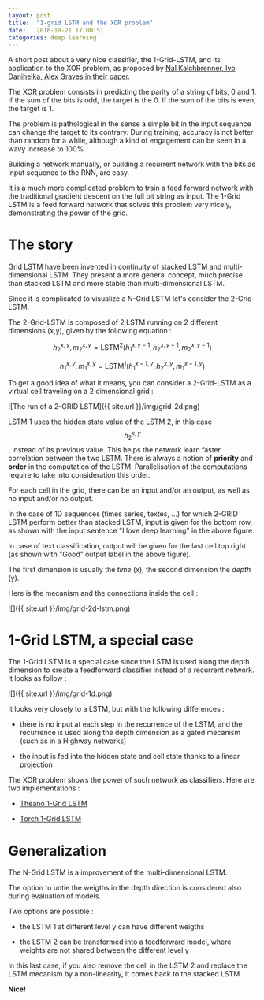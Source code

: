 ```yaml
---
layout: post
title:  "1-grid LSTM and the XOR problem"
date:   2016-10-21 17:00:51
categories: deep learning
---
```


A short post about a very nice classifier, the 1-Grid-LSTM, and its application to the XOR problem, as proposed by [Nal Kalchbrenner, Ivo Danihelka, Alex Graves in their paper](https://arxiv.org/abs/1507.01526).

The XOR problem consists in predicting the parity of a string of bits, 0 and 1. If the sum of the bits is odd, the target is the 0. If the sum of the bits is even, the target is 1.

The problem is pathological in the sense a simple bit in the input sequence can change the target to its contrary. During training, accuracy is not better than random for a while, although a kind of engagement can be seen in a wavy increase to 100%.

Building a network manually, or building a recurrent network with the bits as input sequence to the RNN, are easy.

It is a much more complicated problem to train a feed forward network with the traditional gradient descent on the full bit string as input. The 1-Grid LSTM is a feed forward network that solves this problem very nicely, demonstrating the power of the grid.

# The story

Grid LSTM have been invented in continuity of stacked LSTM and multi-dimensional LSTM. They present a more general concept, much precise than stacked LSTM and more stable than multi-dimensional LSTM.

Since it is complicated to visualize a N-Grid LSTM let's consider the 2-Grid-LSTM.

The 2-Grid-LSTM is composed of 2 LSTM running on 2 different dimensions (x,y), given by the following equation :

$$ h_2^{x,y}, m_2^{x,y} = \text{LSTM}^2 (h_1^{x,y-1}, h_2^{x,y-1}, m_2^{x,y-1}) $$

$$ h_1^{x,y}, m_1^{x,y} = \text{LSTM}^1 (h_1^{x-1,y}, h_2^{x,y}, m_1^{x-1,y}) $$

To get a good idea of what it means, you can consider a 2-Grid-LSTM as a virtual cell traveling on a 2 dimensional grid :

![The run of a 2-GRID LSTM]({{ site.url }}/img/grid-2d.png)

LSTM 1 uses the hidden state value of the LSTM 2, in this case $$ h_2^{x,y} $$, instead of its previous value. This helps the network learn faster correlation between the two LSTM. There is always a notion of **priority** and **order** in the computation of the LSTM. Parallelisation of the computations require to take into consideration this order.

For each cell in the grid, there can be an input and/or an output, as well as no input and/or no output.

In the case of 1D sequences (times series, textes, ...) for which 2-GRID LSTM perform better than stacked LSTM, input is given for the bottom row, as shown with the input sentence "I love deep learning" in the above figure.

In case of text classification, output will be given for the last cell top right (as shown with "Good" output label in the above figure).

The first dimension is usually the *time* (x), the second dimension the *depth* (y).

Here is the mecanism and the connections inside the cell :

![]({{ site.url }}/img/grid-2d-lstm.png)


# 1-Grid LSTM, a special case

The 1-Grid LSTM is a special case since the LSTM is used along the depth dimension to create a feedforward classifier instead of a recurrent network. It looks as follow :

![]({{ site.url }}/img/grid-1d.png)

It looks very closely to a LSTM, but with the following differences :

- there is no input at each step in the recurrence of the LSTM, and the recurrence is used along the depth dimension as a gated mecanism (such as in a Highway networks)

- the input is fed into the hidden state and cell state thanks to a linear projection

The XOR problem shows the power of such network as classifiers. Here are two implementations :

- [Theano 1-Grid LSTM](https://github.com/christopher5106/grid-1D-LSTM-theano)

- [Torch 1-Grid LSTM](https://github.com/christopher5106/grid-1D-LSTM-torch)


# Generalization

The N-Grid LSTM is a improvement of the multi-dimensional LSTM.

The option to untie the weigths in the depth direction is considered also during evaluation of models.

Two options are possible :

- the LSTM 1 at different level y can have different weigths

- the LSTM 2 can be transformed into a feedforward model, where weights are not shared between the different level y

In this last case, if you also remove the cell in the LSTM 2 and replace the LSTM mecanism by a non-linearity, it comes back to the stacked LSTM.

**Nice!**
